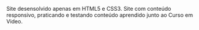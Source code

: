 Site desensolvido apenas em HTML5 e CSS3. Site com conteúdo responsivo, praticando e testando conteúdo aprendido junto ao Curso em Video.
